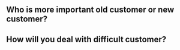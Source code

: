 ## Who is more important old customer or new customer?  
## How will you deal with difficult customer?
